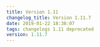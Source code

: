 ```yaml
---
title: Version 1.11
changelog_title: Version 1.11.7
date: 2019-01-22 18:38:07 
tags: changelogs 1.11 deprecated
version: 1.11.7
---
```

<script src="https://gist.github.com/spinnaker-release/5cbb402297feb85f82482a73e9428967.js"/>